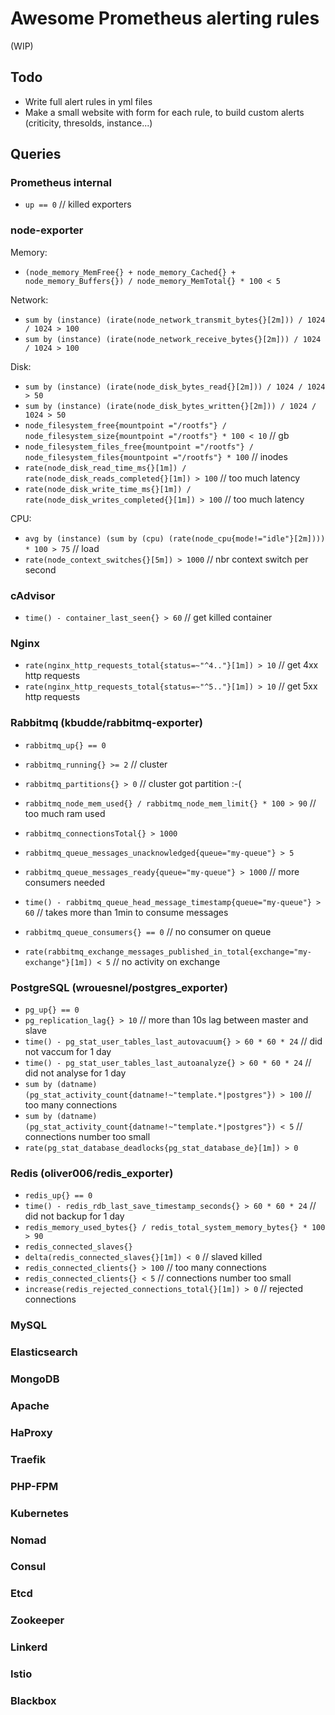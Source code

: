 # Awesome Prometheus alerting rules

(WIP)

## Todo

- Write full alert rules in yml files
- Make a small website with form for each rule, to build custom alerts (criticity, thresolds, instance...)

## Queries

### Prometheus internal

- `up == 0` // killed exporters

### node-exporter

Memory:

- `(node_memory_MemFree{} + node_memory_Cached{} + node_memory_Buffers{}) / node_memory_MemTotal{} * 100 < 5`

Network:

- `sum by (instance) (irate(node_network_transmit_bytes{}[2m])) / 1024 / 1024 > 100`
- `sum by (instance) (irate(node_network_receive_bytes{}[2m])) / 1024 / 1024 > 100`

Disk:

- `sum by (instance) (irate(node_disk_bytes_read{}[2m])) / 1024 / 1024 > 50`
- `sum by (instance) (irate(node_disk_bytes_written{}[2m])) / 1024 / 1024 > 50`
- `node_filesystem_free{mountpoint ="/rootfs"} / node_filesystem_size{mountpoint ="/rootfs"} * 100 < 10` // gb
- `node_filesystem_files_free{mountpoint ="/rootfs"} / node_filesystem_files{mountpoint ="/rootfs"} * 100` // inodes
- `rate(node_disk_read_time_ms{}[1m]) / rate(node_disk_reads_completed{}[1m]) > 100` // too much latency
- `rate(node_disk_write_time_ms{}[1m]) / rate(node_disk_writes_completed{}[1m]) > 100` // too much latency

CPU:

- `avg by (instance) (sum by (cpu) (rate(node_cpu{mode!="idle"}[2m]))) * 100 > 75`  // load
- `rate(node_context_switches{}[5m]) > 1000` // nbr context switch per second

### cAdvisor

- `time() - container_last_seen{} > 60` // get killed container

### Nginx

- `rate(nginx_http_requests_total{status=~"^4.."}[1m]) > 10`  // get 4xx http requests
- `rate(nginx_http_requests_total{status=~"^5.."}[1m]) > 10`  // get 5xx http requests

### Rabbitmq (kbudde/rabbitmq-exporter)

- `rabbitmq_up{} == 0`
- `rabbitmq_running{} >= 2`   // cluster
- `rabbitmq_partitions{} > 0` // cluster got partition :-(
- `rabbitmq_node_mem_used{} / rabbitmq_node_mem_limit{} * 100 > 90`   // too much ram used
- `rabbitmq_connectionsTotal{} > 1000`

- `rabbitmq_queue_messages_unacknowledged{queue="my-queue"} > 5`
- `rabbitmq_queue_messages_ready{queue="my-queue"} > 1000` // more consumers needed
- `time() - rabbitmq_queue_head_message_timestamp{queue="my-queue"} > 60` // takes more than 1min to consume messages
- `rabbitmq_queue_consumers{} == 0`  // no consumer on queue
- `rate(rabbitmq_exchange_messages_published_in_total{exchange="my-exchange"}[1m]) < 5`  // no activity on exchange

### PostgreSQL (wrouesnel/postgres_exporter)

- `pg_up{} == 0`
- `pg_replication_lag{} > 10` // more than 10s lag between master and slave
- `time() - pg_stat_user_tables_last_autovacuum{} > 60 * 60 * 24` // did not vaccum for 1 day
- `time() - pg_stat_user_tables_last_autoanalyze{} > 60 * 60 * 24` // did not analyse for 1 day
- `sum by (datname) (pg_stat_activity_count{datname!~"template.*|postgres"}) > 100` // too many connections
- `sum by (datname) (pg_stat_activity_count{datname!~"template.*|postgres"}) < 5` // connections number too small
- `rate(pg_stat_database_deadlocks{pg_stat_database_de}[1m]) > 0`

### Redis (oliver006/redis_exporter)

- `redis_up{} == 0`
- `time() - redis_rdb_last_save_timestamp_seconds{} > 60 * 60 * 24` // did not backup for 1 day
- `redis_memory_used_bytes{} / redis_total_system_memory_bytes{} * 100 > 90`
- `redis_connected_slaves{}`
- `delta(redis_connected_slaves{}[1m]) < 0`  // slaved killed
- `redis_connected_clients{} > 100` // too many connections
- `redis_connected_clients{} < 5` // connections number too small
- `increase(redis_rejected_connections_total{}[1m]) > 0` // rejected connections

### MySQL

### Elasticsearch

### MongoDB

### Apache

### HaProxy

### Traefik

### PHP-FPM

### Kubernetes

### Nomad

### Consul

### Etcd

### Zookeeper

### Linkerd

### Istio

### Blackbox
